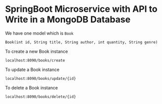# SpringBoot Microservice with API to Write in a MongoDB Database

We have one model which is `Book`
```
Book(int id, String title, String author, int quantity, String genre)
```

To create a new Book instance
```
localhost:8090/books/create
```
To update a Book instance
```
localhost:8090/books/update/{id}
```
To delete a Book instance
```
localhost:8090/books/delete/{id}
```
